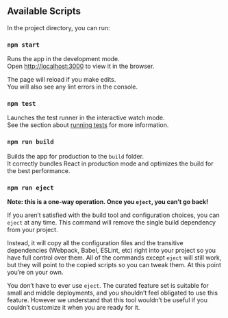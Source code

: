 <!-- !!!!项目应用开发笔记!!!! -->

<!--一、项目准备 -->
<!--
1. 项目介绍
2. 技术选型
3. 前端路由
4. API/接口
 -->

 <!-- 二. 环境搭建与验证 -->
<!-- 
1.脚手架搭建项目，初始化环境 ，git管理
-- 脚手架搭建
-- npm start验证
2.服务器后台搭建，初始化app.js及路由管理 
--express框架下载+body-parser解析post请求模块下载
--app.js和router.js初始化
--nodemon app.js验证
1. mongodb数据库和mogoose模块引入，使用node操作mondogb数据库
-- mongodb下载启动服务
-- mongoose模块下载
-- 初始化环境
-- 操作数据库验证
4. 前后台简单交互验证 
-- axios请求封装
-- 注意：可能会碰到跨域请求返错，需要在后端设置:--可以总结记入踩坑笔记
res.setHeader("Access-Control-Allow-Origin","*")
除此之外，还有JSONP，HTTP Proxy代理的方式，需要知晓
5. 基本目录设计,normalize.css样式管理
6. 引入antd(可选,按需引入样式（优化，可记录笔记）和自定义主题)，引入router路由管理
 -->

 <!-- 三. 项目login模块设计及开发 -->
<!--
1. 静态界面设计，引入antd From表单样式
--如何使该背景图片大小也实现响应式 ？?--问题
--原网站优化：输入邮箱时校验是否为邮箱

2. 难点：表单验证（规则的声明式验证rules+自定义验证validator，和点击提交时验证；）
可继续搜索其他普通实现方式，并总结计入笔记

3. 重点：表单数据收集 ()
4. 表单提交 (POST请求，携带请求体参数)
--后台处理POST请求有问题，待修复；暂时先使用GET请求，并且可以实现校验的功能
5. 前后台交互：
API文档（平台接口+应用接口）
容联云通讯平台短信发送接口
postman工具测试接口（需下载）
ajax/axios网络请求模块封装,后台返回的是JSON数据
跨域请求处理方式
优化：async/await优化请求模块，以同步编码方式实现异步流程，不再使用then来解析！--注意catch捕获异常
优化：异常的统一处理：在封装请求模块时即进行捕获，新建Promise对象，使用antd的message.error来获取
登录请求成功：message.success，然后跳转到管理界面：this.props.history.replace()
重难点：维持用户登录与自动登录的实现：localStorage方式 -- 放在untils中
-->

<!-- 四. 项目admin模块设计及开发  -->
<!-- 
1. 界面布局设计--antd组件或自行设计
--局部样式的实现（记录踩坑笔记）
Vue中局部CSS样式通过scoped；
在React中，(必须使用类选择器)，可以通过将css/less/scss等文件命名为xxx.module.css，然后引入时需要使用import styles(自定义) from "...scss'，使用时要这样写：className={styles.container}
--左侧表单箭头，可以利用iconfont等图标，或伪元素的方式实现（写入踩坑笔记）
-- 导航菜单栏动态显示方法（menuConfig.js文件）
-- 天气情况通过JSONP请求调用 ,时间通过格式化日期调用，同时在生命周期函数中，动态显示事件，天气与方法
-- Vue和React中禁止eslint方法（写入踩坑笔记）
-- 退出登录功能，借助antd里的modal组件函数，点击OK后依次清除数据并跳转（this问题)；注意：要在卸载生命周期时清除定时器函数
-- JS如何判断对象为空问题???
2. 路由设计和默认界面设置（Redirect To）
3. 重难点：菜单列表的动态设计。封装到数组中，通过map遍历和递归调用（我的项目组没有用到）
4. 内部招聘和内部推荐界面设计
-- 在实现职位获取的前后端交互时, 遍历职位列表时，forEach无返回值不能设置return，map有返回值可以设置return(写入踩坑笔记)
-- 关于分页效果等，可利用ant-d UI组件库的table组件来实现--研究下，可以2个界面分别为手动和ant-d
-- table组件真香！！！！！！！ 另外，修改内部.ant-table的样式方法（写入踩坑笔记）
-- 所属机构展示时数组的去重，利用new Set();-(写入踩坑笔记)
-- 以及优化：所属机构默认一部分，当有新增时也会显示添加？？算是吧
-- 点击所属机构时返回对应职位列表
-- 展开所有部门的功能实现，checked属性来实现,非常依赖~，只能选择后面的,为什么不支持父级选择器/前面的兄弟选择器等，这里略坑啊。。。-(写入踩坑笔记)
-- componentWillMount和componentDidMount的区别？？？
1. 职位管理界面设计
-- 在jsx中遍历绑定事件时，应该采用 map（写入踩坑笔记）
如何向事件回调函数中传递参数？？？：先定义一个匿名函数，在函数中调用处理的函数并传入数据
<td><button onClick={()=>this.recommdsDelete(item._id)}>删除</button></td> 
而不是 <td><button onClick={this.recommdsDelete(item._id)}>删除</button></td> --渲染时会被直接调用
-- 受控组件与非受控组件的2种实现方式，不错；思考：设置默认值的2种方式？
-- 点击添加职位后，刷新界面的2种方式，1种是直接基于原状态更新[...,sss],另外1种是重新请求界面；哪种好些？？
-- 添加和修改界面的实现，利用modal组件，visiable设置为1个值即可
--遗留问题：每次点击新增、删除等时的页面刷新问题，和滚动区域问题，样式问题（待解决后写入踩坑笔记）--在生命周期函数中发布订阅
-- 遗留问题：// timeout:5000  开启后职位管理界面会卡死？

2. 角色管理界面设计
--card 组件设计
--在引入的子组件上，无法直接设置CSS样式？？？需要props传入display值？--（确认后计入踩坑笔记）
-- 子组件中，props的值如何修改，readOnly??除了传递到state之外（写入踩坑笔记）
-- 在使用react是，常常需要在一个组件传入的props更新时重新渲染该组件，常用的方法是在componentWillRecevieProps中将新的props更新到组件的state中（这种state被称为派生状态），从而实现重新渲染;
componentWillReceiveProps(nextProps){
    this.setState({
        user:nextProps.user
    })
}
--在子组件中点击新增属性后并成功后，重新调用父组件中的角色请求函数：采用事件发布和订阅方式，（写入踩坑笔记）
--BUG：点击单选框后，新增组件再次显示出来；解决：在父组件中定义使isAdd/ModifyRole变为none的方法，然后发布订阅，在子组件中每次点击取消或确认后重新调用--（写入踩坑笔记）
-- button设置disable样式的方法，和根据是否勾选显示
--React中useState的用法,和Reac Hook的使用
--

3. 用户管理界面设计
--基本原理和角色管理界面设计相似
-- 如何获取到select选中的值?--(写入踩坑笔记)
--A component is changing an uncontrolled input of type text to be controlled.返错的原因（默认为空）和解决方案

4. 菜单权限管理界面
menu
递归
--2个await，先根据用户名查询角色权限，再根据角色权限查询角色

5. 个人中心界面
--button标签，设置完圆角后点击输入框会显示黑色border
-- 个人信息界面，水平居中的方法，margin:xxx auto
--- 请求到数据后，setstate异步加载的问题，先存到数据组中
--- React是单向数据流，只能由父组件传递子组件数据；子组件可以通过调用父组件的方法来向父组件传递数据；或者通过发布订阅的模式

6. 点击我要应聘按钮
--如何获取当前点击行的职位信息(写入踩坑笔记)
 // column API里面的render可以传入参数，生成复杂数据的渲染函数，参数分别为当前行的值，当前行数据，行索引

7. 点击我要推荐按钮
--如何获取当前点击行的职位信息(写入踩坑笔记)
--// column API里面的render可以传入参数，生成复杂数据的渲染函数，参数分别为当前行的值，当前行数据，行索引
--把text放入state属性中，在点击ok后提取确认

8. 应聘记录和推荐记录的分权分域功能（写入踩坑笔记）
--在后端处理应聘/推荐职位查询请求时处理，如果是admin，则返回左右，如果不是，则find并返回匹配对应的内容

9. 处理筛别请求时，通过SSR服务端渲染进行当前请求用户的判断

10. login侧ant-design样式的渲染

11. 搜索功能的实现原理（踩坑笔记）
    --发布订阅，获取到搜索内容后，在内推/内招界面进行捕获，并后台查询返回数据
    --后台要运用正则表达式的方式模糊查询

12. 返错Can't perform a React state update on an unmounted component. This is a no-op, but it indicates a memory leak in your application. To fix, cancel all subscriptions and asynchronous tasks in the componentWillUnmount method.(踩坑笔记)

13.点击input后外边框显示问题
默认css样式，通过style="outline:none"



17. BrowserRouter下，项目部署上线后，刷新某个路径时，404错误
--原因：项目跟路径后的path会被当做后台路由路径处理，后台没有对应路径去解析
--解决：配置自定义中间件去读取返回index页面展现
 -->


## Available Scripts

In the project directory, you can run:

### `npm start`

Runs the app in the development mode.<br>
Open [http://localhost:3000](http://localhost:3000) to view it in the browser.

The page will reload if you make edits.<br>
You will also see any lint errors in the console.

### `npm test`

Launches the test runner in the interactive watch mode.<br>
See the section about [running tests](https://facebook.github.io/create-react-app/docs/running-tests) for more information.

### `npm run build`

Builds the app for production to the `build` folder.<br>
It correctly bundles React in production mode and optimizes the build for the best performance.

### `npm run eject`

**Note: this is a one-way operation. Once you `eject`, you can’t go back!**

If you aren’t satisfied with the build tool and configuration choices, you can `eject` at any time. This command will remove the single build dependency from your project.

Instead, it will copy all the configuration files and the transitive dependencies (Webpack, Babel, ESLint, etc) right into your project so you have full control over them. All of the commands except `eject` will still work, but they will point to the copied scripts so you can tweak them. At this point you’re on your own.

You don’t have to ever use `eject`. The curated feature set is suitable for small and middle deployments, and you shouldn’t feel obligated to use this feature. However we understand that this tool wouldn’t be useful if you couldn’t customize it when you are ready for it.

